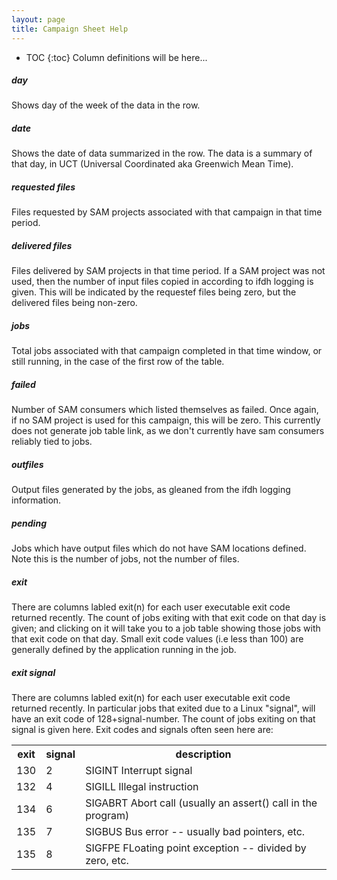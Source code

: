 ```yaml
---
layout: page
title: Campaign Sheet Help
---
```

* TOC
{:toc}
Column definitions will be here...

##### day

Shows day of the week of the data in the row.

##### date

Shows the date of data summarized in the row. The data is a summary of that day, in UCT (Universal Coordinated aka Greenwich Mean Time).

##### requested files

Files requested by SAM projects associated with that campaign in that time period.

##### delivered files

Files delivered by SAM projects in that time period. If a SAM project was not used, then the number of input files copied in according to ifdh logging is given. This will be indicated by the requestef files being zero, but the delivered files being non-zero.

##### jobs

Total jobs associated with that campaign completed in that time window, or still running, in the case of the first row of the table.

##### failed

Number of SAM consumers which listed themselves as failed. Once again, if no SAM project is used for this campaign, this will be zero. This currently does not generate job table link, as we don't currently have sam consumers reliably tied to jobs.

##### outfiles

Output files generated by the jobs, as gleaned from the ifdh logging information.

##### pending

Jobs which have output files which do not have SAM locations defined. Note this is the number of jobs, not the number of files.

##### exit

There are columns labled exit(n) for each user executable exit code returned recently. The count of jobs exiting with that exit code on that day is given; and clicking on it will take you to a job table showing those jobs with that exit code on that day. Small exit code values (i.e less than 100) are generally defined by the application running in the job.

##### exit signal

There are columns labled exit(n) for each user executable exit code returned recently. In particular jobs that exited due to a Linux "signal", will have an exit code of 128+signal-number. The count of jobs exiting on that signal is given here. Exit codes and signals often seen here are:


<table class="table table-striped table-bordered">
    <tr>
        <th>exit</th>
        <th>signal</th>
        <th>description</th>
    </tr>
    <tr>
        <td>130</td>
        <td>2</td>
        <td>SIGINT Interrupt signal</td>
    </tr>
    <tr>
        <td>132</td>
        <td>4</td>
        <td>SIGILL Illegal instruction</td>
    </tr>
    <tr>
        <td>134</td>
        <td>6</td>
        <td>SIGABRT Abort call (usually an assert() call in the program)</td>
    </tr>
    <tr>
        <td>135</td>
        <td>7</td>
        <td>SIGBUS Bus error -- usually bad pointers, etc.</td>
    </tr>
    <tr>
        <td>135</td>
        <td>8</td>
        <td>SIGFPE FLoating point exception -- divided by zero, etc.</td>
    </tr>
</table>